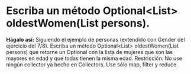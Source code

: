 # Escriba un método  Optional<List<Person>> oldestWomen(List<Person> persons).

**Hágalo así:** Siguiendo el ejemplo de personas (extendido con Gender del ejercicio del 7/8). Escriba un método  Optional<List<Person>> oldestWomen(List<Person> persons) 
que retorne un Optional con la lista de mujeres que son las mayores en edad y que todas tienen la misma edad.
Restricción: No use ningún collector ya hecho en Collectors. Use sólo map, filter y reduce.
